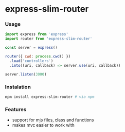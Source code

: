 express-slim-router
===================

### Usage

````js
import express from 'express'
import router from 'express-slim-router'

const server = express()

router({ cwd: process.cwd() })
  .load('controllers')
  .into((uri, callback) => server.use(uri, callback))

server.listen(3000)
````

### Instalation

````sh
npm install express-slim-router # via npm
````

### Features

  - support for mjs files, class and functions
  - makes mvc easier to work with
